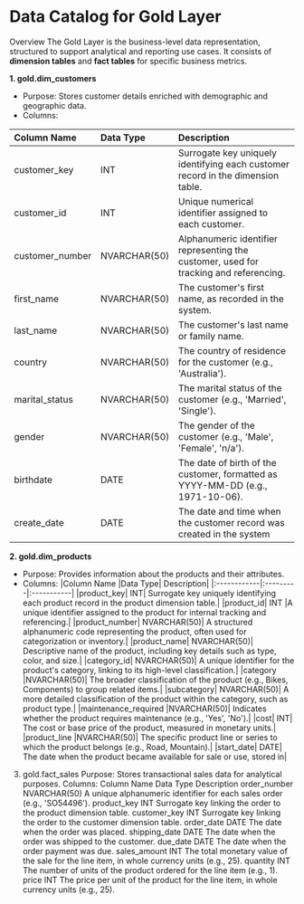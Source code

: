 # Data Catalog for Gold Layer

Overview
The Gold Layer is the business-level data representation, structured to support analytical and reporting use cases. It consists of **dimension tables** and **fact tables** for specific business metrics.

**1. gold.dim_customers**
- Purpose: Stores customer details enriched with demographic and geographic data.
- Columns:
  
| Column Name |	Data Type	| Description |
|:-------------|:---------|:--------------|
|customer_key	|INT	|Surrogate key uniquely identifying each customer record in the dimension table.|
|customer_id	|INT	|Unique numerical identifier assigned to each customer.|
|customer_number	|NVARCHAR(50)	|Alphanumeric identifier representing the customer, used for tracking and referencing.|
|first_name	|NVARCHAR(50)	|The customer's first name, as recorded in the system.|
|last_name	|NVARCHAR(50)	|The customer's last name or family name.|
|country	|NVARCHAR(50)	|The country of residence for the customer (e.g., 'Australia').|
|marital_status	|NVARCHAR(50)	|The marital status of the customer (e.g., 'Married', 'Single').|
|gender	|NVARCHAR(50)	|The gender of the customer (e.g., 'Male', 'Female', 'n/a').|
|birthdate	|DATE	|The date of birth of the customer, formatted as YYYY-MM-DD (e.g., 1971-10-06).|
|create_date	|DATE|	The date and time when the customer record was created in the system|
**2. gold.dim_products**
- Purpose: Provides information about the products and their attributes.
- Columns:
|Column Name	|Data Type|	Description|
|:------------|:---------|:-----------|
|product_key|	INT|	Surrogate key uniquely identifying each product record in the product dimension table.|
|product_id|	INT	|A unique identifier assigned to the product for internal tracking and referencing.|
|product_number|	NVARCHAR(50)|	A structured alphanumeric code representing the product, often used for categorization or inventory.|
|product_name|	NVARCHAR(50)|	Descriptive name of the product, including key details such as type, color, and size.|
|category_id|	NVARCHAR(50)|	A unique identifier for the product's category, linking to its high-level classification.|
|category	|NVARCHAR(50)|	The broader classification of the product (e.g., Bikes, Components) to group related items.|
|subcategory|	NVARCHAR(50)|	A more detailed classification of the product within the category, such as product type.|
|maintenance_required	|NVARCHAR(50)|	Indicates whether the product requires maintenance (e.g., 'Yes', 'No').|
|cost|	INT|	The cost or base price of the product, measured in monetary units.|
|product_line	|NVARCHAR(50)|	The specific product line or series to which the product belongs (e.g., Road, Mountain).|
|start_date|	DATE|	The date when the product became available for sale or use, stored in|
3. gold.fact_sales
Purpose: Stores transactional sales data for analytical purposes.
Columns:
Column Name	Data Type	Description
order_number	NVARCHAR(50)	A unique alphanumeric identifier for each sales order (e.g., 'SO54496').
product_key	INT	Surrogate key linking the order to the product dimension table.
customer_key	INT	Surrogate key linking the order to the customer dimension table.
order_date	DATE	The date when the order was placed.
shipping_date	DATE	The date when the order was shipped to the customer.
due_date	DATE	The date when the order payment was due.
sales_amount	INT	The total monetary value of the sale for the line item, in whole currency units (e.g., 25).
quantity	INT	The number of units of the product ordered for the line item (e.g., 1).
price	INT	The price per unit of the product for the line item, in whole currency units (e.g., 25).
